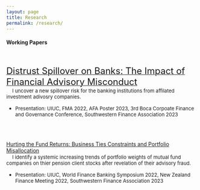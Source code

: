 ```yaml
---
layout: page
title: Research
permalink: /research/
---
```


#### **Working Papers** <br>

\
\
[<font size="5">Distrust Spillover on Banks: The Impact of Financial Advisory Misconduct</font>](/publications/Distrust_Spillover_on_Banks_J.pdf)<br> 
  &nbsp;&nbsp;&nbsp; <font size="2.5"> I uncover a new spillover risk for the banking institutions from affilated investment adivosry companies.</font> 
  * <font size="2.5"> Presentation: UIUC, FMA 2022, AFA Poster 2023, 3rd Boca Corpoate Finance and Governance Conference, Southwestern Finance Association 2023</font>

<br />
<br />

[Hurting the Fund Returns: Business Ties Constraints and Portfolio Misallocation]()<br> 
  &nbsp;&nbsp;&nbsp; <font size="2.5"> I identify a systemic increasing trends of portfolio weights of mutual fund companies on thier pension client stocks after revelation of their advisory fraud.</font> 
  * <font size="2.5"> Presentation: UIUC, World Finance Banking Symposium 2022, New Zealand Finance Meeting 2022, Southwestern Finance Association 2023</font>

